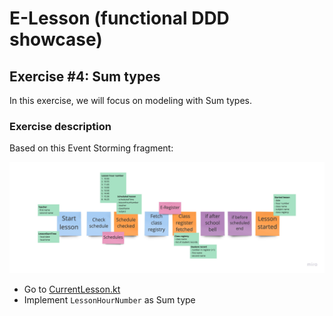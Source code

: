 # E-Lesson (functional DDD showcase)

## Exercise #4: Sum types

In this exercise, we will focus on modeling with Sum types.

### Exercise description

Based on this Event Storming fragment:

![Started Lesson](images/ex1/started-lesson-ex1.jpg)

- Go to [CurrentLesson.kt](src/main/kotlin/com/krzykrucz/elesson/currentlesson/domain/CurrentLesson.kt)
- Implement `LessonHourNumber` as Sum type

